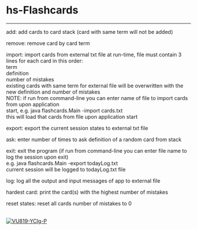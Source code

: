 # hs-Flashcards
<hr>

add: add cards to card stack (card with same term will not be added)

remove: remove card by card term

import: import cards from external txt file at run-time, file must contain 3 lines for each card in this order:<br>
	term<br>
	definition<br>
	number of mistakes<br>
existing cards with same term for external file will be overwritten with the new definition and number of mistakes<br>
NOTE: if run from command-line you can enter name of file to import cards from upon application<br>
start, e.g. java flashcards.Main -import cards.txt<br>
this will load that cards from file upon application start<br> 

export: export the current session states to external txt file

ask: enter number of times to ask definition of a random card from stack
 
exit: exit the program (if run from command-line you can enter file name to log the session upon exit)<br>
	e.g. java flashcards.Main -export todayLog.txt<br>
	current session will be logged to todayLog.txt file<br>
	  
log: log all the output and input messages of app to external file
 
hardest card: print the card(s) with the highest number of mistakes
 
reset states: reset all cards number of mistakes to 0

<br>
<a href="https://ibb.co/8BDxMnj"><img src="https://i.ibb.co/Ct59Bpn/VU819-YClg-P.gif" alt="VU819-YClg-P" border="0"></a>
